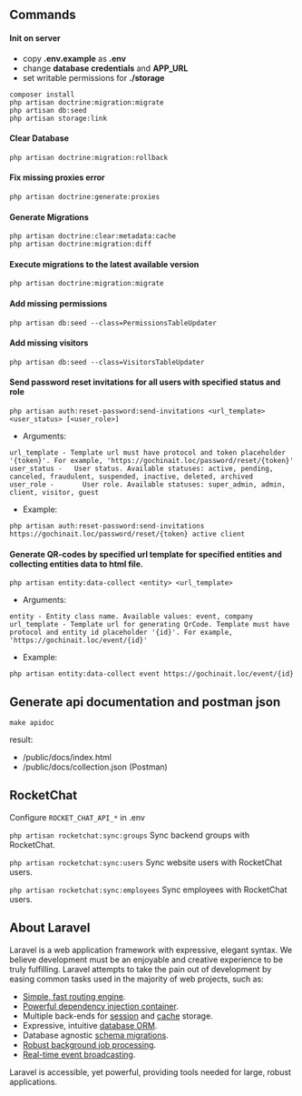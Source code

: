 ## Commands

#### Init on server
- copy **.env.example** as **.env**
- change **database credentials** and **APP_URL**
- set writable permissions for **./storage**

```$xslt
composer install
php artisan doctrine:migration:migrate
php artisan db:seed
php artisan storage:link
```

#### Clear Database
```$xslt
php artisan doctrine:migration:rollback
```

#### Fix missing proxies error
```$xslt
php artisan doctrine:generate:proxies
```

#### Generate Migrations
```$xslt
php artisan doctrine:clear:metadata:cache 
php artisan doctrine:migration:diff
```
#### Execute migrations to the latest available version
```$xslt
php artisan doctrine:migration:migrate

```

#### Add missing permissions
```$xslt
php artisan db:seed --class=PermissionsTableUpdater

```

#### Add missing visitors
```$xslt
php artisan db:seed --class=VisitorsTableUpdater

```


#### Send password reset invitations for all users with specified status and role
```$xslt
php artisan auth:reset-password:send-invitations <url_template> <user_status> [<user_role>]
```
- Arguments:
```$xslt
url_template - Template url must have protocol and token placeholder '{token}'. For example, 'https://gochinait.loc/password/reset/{token}'
user_status -   User status. Available statuses: active, pending, canceled, fraudulent, suspended, inactive, deleted, archived
user_role -       User role. Available statuses: super_admin, admin, client, visitor, guest
```
- Example:
```$xslt
php artisan auth:reset-password:send-invitations https://gochinait.loc/password/reset/{token} active client
```


#### Generate QR-codes by specified url template for specified entities and collecting entities data to html file.
```$xslt
php artisan entity:data-collect <entity> <url_template>
```
- Arguments:
```$xslt
entity - Entity class name. Available values: event, company
url_template - Template url for generating QrCode. Template must have protocol and entity id placeholder '{id}'. For example, 'https://gochinait.loc/event/{id}'
```
- Example:
```$xslt
php artisan entity:data-collect event https://gochinait.loc/event/{id}
```


## Generate api documentation and postman json
```$xslt
make apidoc
```
result:
- /public/docs/index.html
- /public/docs/collection.json (Postman)


## RocketChat
Configure `ROCKET_CHAT_API_*` in .env

```php artisan rocketchat:sync:groups``` Sync backend groups with RocketChat.
 
```php artisan rocketchat:sync:users``` Sync website users with RocketChat users.

```php artisan rocketchat:sync:employees``` Sync employees with RocketChat users.

## About Laravel

Laravel is a web application framework with expressive, elegant syntax. We believe development must be an enjoyable and creative experience to be truly fulfilling. Laravel attempts to take the pain out of development by easing common tasks used in the majority of web projects, such as:

- [Simple, fast routing engine](https://laravel.com/docs/routing).
- [Powerful dependency injection container](https://laravel.com/docs/container).
- Multiple back-ends for [session](https://laravel.com/docs/session) and [cache](https://laravel.com/docs/cache) storage.
- Expressive, intuitive [database ORM](https://laravel.com/docs/eloquent).
- Database agnostic [schema migrations](https://laravel.com/docs/migrations).
- [Robust background job processing](https://laravel.com/docs/queues).
- [Real-time event broadcasting](https://laravel.com/docs/broadcasting).

Laravel is accessible, yet powerful, providing tools needed for large, robust applications.
